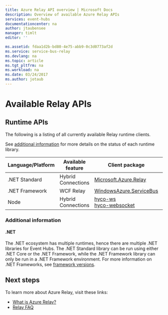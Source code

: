 ```yaml
---
title: Azure Relay API overview | Microsoft Docs
description: Overview of available Azure Relay APIs
services: event-hubs
documentationcenter: na
author: jtaubensee
manager: timlt
editor: ''

ms.assetid: fdaa1d2b-bd80-4e75-abb9-0c3d0773af2d
ms.service: service-bus-relay
ms.devlang: na
ms.topic: article
ms.tgt_pltfrm: na
ms.workload: na
ms.date: 03/24/2017
ms.author: jotaub
---
```


# Available Relay APIs

## Runtime APIs

The following is a listing of all currently available Relay runtime clients.

See [additional information](#additional-information) for more details on the status of each runtime library.

| Language/Platform | Available feature | Client package | Repository |
| --- | --- | --- | --- |
| .NET Standard | Hybrid Connections | [Microsoft.Azure.Relay](https://www.nuget.org/packages/Microsoft.Azure.Relay/) | [GitHub](https://github.com/azure/azure-relay-dotnet) |
| .NET Framework | WCF Relay | [WindowsAzure.ServiceBus](https://www.nuget.org/packages/WindowsAzure.ServiceBus/) | N/A |
| Node | Hybrid Connections | [hyco-ws](https://www.npmjs.com/package/hyco-ws)<br/>[hyco-websocket](https://www.npmjs.com/package/hyco-websocket) | [GitHub](https://github.com/Azure/azure-relay-node) |

### Additional information

#### .NET
The .NET ecosystem has multiple runtimes, hence there are multiple .NET libraries for Event Hubs. The .NET Standard library can be run using either .NET Core or the .NET Framework, while the .NET Framework library can only be run in a .NET Framework environment. For more information on .NET Frameworks, see [framework versions](https://docs.microsoft.com/dotnet/articles/standard/frameworks#framework-versions).

## Next steps
To learn more about Azure Relay, visit these links:
* [What is Azure Relay?](relay-what-is-it.md)
* [Relay FAQ](relay-faq.md)